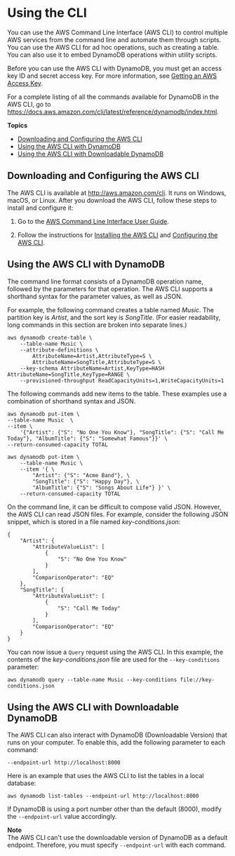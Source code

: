 # Using the CLI<a name="Tools.CLI"></a>

 You can use the AWS Command Line Interface \(AWS CLI\) to control multiple AWS services from the command line and automate them through scripts\. You can use the AWS CLI for ad hoc operations, such as creating a table\. You can also use it to embed DynamoDB operations within utility scripts\.

 Before you can use the AWS CLI with DynamoDB, you must get an access key ID and secret access key\. For more information, see [Getting an AWS Access Key](SettingUp.DynamoWebService.md#SettingUp.DynamoWebService.GetCredentials)\. 

For a complete listing of all the commands available for DynamoDB in the AWS CLI, go to [https://docs\.aws\.amazon\.com/cli/latest/reference/dynamodb/index\.html](https://docs.aws.amazon.com/cli/latest/reference/dynamodb/index.html)\.

**Topics**
+ [Downloading and Configuring the AWS CLI](#Tools.CLI.DownloadingAndRunning)
+ [Using the AWS CLI with DynamoDB](#Tools.CLI.UsingWithDDB)
+ [Using the AWS CLI with Downloadable DynamoDB](#Tools.CLI.UsingWithDDBLocal)

## Downloading and Configuring the AWS CLI<a name="Tools.CLI.DownloadingAndRunning"></a>

The AWS CLI is available at [http://aws\.amazon\.com/cli](https://aws.amazon.com/cli)\. It runs on Windows, macOS, or Linux\. After you download the AWS CLI, follow these steps to install and configure it:

1. Go to the [AWS Command Line Interface User Guide](https://docs.aws.amazon.com/cli/latest/userguide/)\.

1. Follow the instructions for [Installing the AWS CLI](https://docs.aws.amazon.com/cli/latest/userguide/installing.html) and [Configuring the AWS CLI](https://docs.aws.amazon.com/cli/latest/userguide/cli-chap-getting-started.html)\.

## Using the AWS CLI with DynamoDB<a name="Tools.CLI.UsingWithDDB"></a>

The command line format consists of a DynamoDB operation name, followed by the parameters for that operation\. The AWS CLI supports a shorthand syntax for the parameter values, as well as JSON\.

For example, the following command creates a table named *Music*\. The partition key is *Artist*, and the sort key is *SongTitle*\. \(For easier readability, long commands in this section are broken into separate lines\.\)

```
aws dynamodb create-table \
    --table-name Music \
    --attribute-definitions \
        AttributeName=Artist,AttributeType=S \
        AttributeName=SongTitle,AttributeType=S \
    --key-schema AttributeName=Artist,KeyType=HASH AttributeName=SongTitle,KeyType=RANGE \
    --provisioned-throughput ReadCapacityUnits=1,WriteCapacityUnits=1
```

The following commands add new items to the table\. These examples use a combination of shorthand syntax and JSON\.

```
aws dynamodb put-item \
--table-name Music  \
--item \
    '{"Artist": {"S": "No One You Know"}, "SongTitle": {"S": "Call Me Today"}, "AlbumTitle": {"S": "Somewhat Famous"}}' \
--return-consumed-capacity TOTAL  

aws dynamodb put-item \
    --table-name Music \
    --item '{ \
        "Artist": {"S": "Acme Band"}, \
        "SongTitle": {"S": "Happy Day"}, \
        "AlbumTitle": {"S": "Songs About Life"} }' \
    --return-consumed-capacity TOTAL
```

On the command line, it can be difficult to compose valid JSON\. However, the AWS CLI can read JSON files\. For example, consider the following JSON snippet, which is stored in a file named *key\-conditions\.json*:

```
{
    "Artist": {
        "AttributeValueList": [
            {   
                "S": "No One You Know"
            }   
        ],  
        "ComparisonOperator": "EQ"
    },  
    "SongTitle": {
        "AttributeValueList": [
            {   
                "S": "Call Me Today"
            }   
        ],  
        "ComparisonOperator": "EQ"
    }
}
```

You can now issue a `Query` request using the AWS CLI\. In this example, the contents of the *key\-conditions\.json* file are used for the `--key-conditions` parameter:

```
aws dynamodb query --table-name Music --key-conditions file://key-conditions.json
```

## Using the AWS CLI with Downloadable DynamoDB<a name="Tools.CLI.UsingWithDDBLocal"></a>

The AWS CLI can also interact with DynamoDB \(Downloadable Version\) that runs on your computer\. To enable this, add the following parameter to each command:

`--endpoint-url http://localhost:8000`

Here is an example that uses the AWS CLI to list the tables in a local database:

```
aws dynamodb list-tables --endpoint-url http://localhost:8000
```

If DynamoDB is using a port number other than the default \(8000\), modify the `--endpoint-url` value accordingly\.

**Note**  
The AWS CLI can't use the downloadable version of DynamoDB as a default endpoint\. Therefore, you must specify `--endpoint-url` with each command\. 